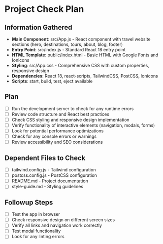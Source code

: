 # Project Check Plan

## Information Gathered
- **Main Component**: src/App.js - React component with travel website sections (hero, destinations, tours, about, blog, footer)
- **Entry Point**: src/index.js - Standard React 18 entry point
- **HTML Template**: public/index.html - Basic HTML with Google Fonts and Ionicons
- **Styling**: src/App.css - Comprehensive CSS with custom properties, responsive design
- **Dependencies**: React 18, react-scripts, TailwindCSS, PostCSS, Ionicons
- **Scripts**: start, build, test, eject available

## Plan
- [ ] Run the development server to check for any runtime errors
- [ ] Review code structure and React best practices
- [ ] Check CSS styling and responsive design implementation
- [ ] Verify functionality of interactive elements (navigation, modals, forms)
- [ ] Look for potential performance optimizations
- [ ] Check for any console errors or warnings
- [ ] Review accessibility and SEO considerations

## Dependent Files to Check
- [ ] tailwind.config.js - Tailwind configuration
- [ ] postcss.config.js - PostCSS configuration
- [ ] README.md - Project documentation
- [ ] style-guide.md - Styling guidelines

## Followup Steps
- [ ] Test the app in browser
- [ ] Check responsive design on different screen sizes
- [ ] Verify all links and navigation work correctly
- [ ] Test modal functionality
- [ ] Look for any linting errors
